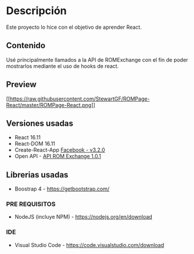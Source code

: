 # Descripción
Este proyecto lo hice con el objetivo de aprender React.

## Contenido
Usé principalmente llamados a la API de ROMExchange con el fin de poder mostrarlos mediante el uso de hooks de react.

## Preview
[[https://raw.githubusercontent.com/StewartGF/ROMPage-React/master/ROMPage-React.png]]

## Versiones usadas
* React 16.11
* React-DOM 16.11
* Create-React-App [Facebook - v3.2.0](https://github.com/facebook/create-react-app/)
* Open API - [API ROM Exchange 1.0.1](https://jessicayeh.github.io/rom-exchange-openapi/)

## Librerias usadas
* Boostrap 4 - https://getbootstrap.com/

### PRE REQUISITOS
* NodeJS (incluye NPM) - https://nodejs.org/en/download


### IDE
* Visual Studio Code - https://code.visualstudio.com/download